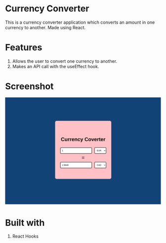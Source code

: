 # Currency Converter 
This is a currency converter application which converts an amount in one currency to another. Made using React.

# Features

1. Allows the user to convert one currency to another. 
2. Makes an API call with the useEffect hook.

# Screenshot 
<img src="screenshot/currency.png">

# Built with
1. React Hooks
